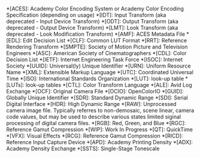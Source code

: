 <!-- SPDX-License-Identifier: CC-BY-4.0 -->
<!-- Copyright Contributors to the ACES Documentation -->

*[ACES]: Academy Color Encoding System or Academy Color Encoding Specification (depending on usage)
*[IDT]: Input Transform (aka deprecated - Input Device Transform)
*[ODT]: Output Transform (aka deprecated - Output Device Transform)
*[LMT]: Look Transform (aka deprecated - Look Modification Transform)
*[AMF]: ACES Metadata File
*[EDL]: Edit Decision List
*[CLF]: Common LUT Format
*[RRT]: Reference Rendering Transform
*[SMPTE]: Society of Motion Picture and Television Engineers
*[ASC]: American Society of Cinematographers
*[CDL]: Color Decision List
*[IETF]: Internet Engineering Task Force
*[ISOC]: Internet Society
*[UUID]: Universal(ly) Unique Identifier
*[URN]: Uniform Resource Name
*[XML]: Extensible Markup Language
*[UTC]: Coordinated Universal Time
*[ISO]: International Standards Organization
*[LUT]: look-up table
*[LUTs]: look-up tables
*[CTL]: Color Transform Language
*[ALE]: Avid Log Exchange
*[OCF]: Original Camera File
*[OCIO]: OpenColorIO
*[GUID]: Globally Unique Identifier
*[SDR]: Standard Dynamic Range
*[SDI]: Serial Digital Interface
*[HDR]: High Dynamic Range
*[RAW]: Unprocessed camera image file.  Typically referres to non-demosaic, scene linear, camera code values, but may be used to describe various states limited siginal processing of digital camera files.
*[RGB]: Red, Green, and Blue
*[RGC]: Reference Gamut Compression
*[WIP]: Work In Progress
*[QT]: QuickTime
*[VFX]: Visual Effects
*[RCG]: Reference Gamut Compression
*[RICD]: Reference Input Capture Device
*[APD]: Academy Printing Density
*[ADX]: Academy Density Exchange
*[SSTS]: Single-Stage Tonescale